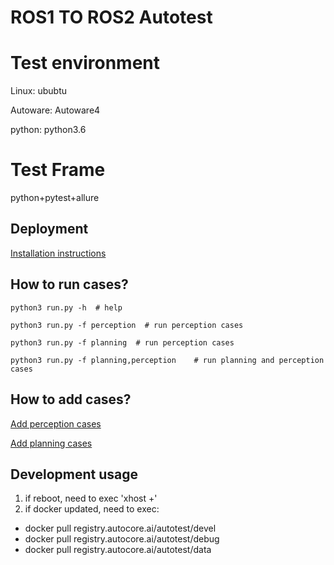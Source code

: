 # ROS1 TO ROS2 Autotest

# Test environment
Linux: ububtu

Autoware: Autoware4

python: python3.6


# Test Frame
python+pytest+allure

## Deployment
[Installation instructions](docs/install.md)

## How to run cases?

```buildoutcfg
python3 run.py -h  # help

python3 run.py -f perception  # run perception cases

python3 run.py -f planning  # run perception cases

python3 run.py -f planning,perception    # run planning and perception cases
```

## How to add cases?

[Add perception cases](docs/add_perception_cases.md)

[Add planning cases](docs/add_planning_cases.md)

## Development usage
1. if reboot, need to exec 'xhost +'
2. if docker updated, need to exec:
 - docker pull registry.autocore.ai/autotest/devel
 - docker pull registry.autocore.ai/autotest/debug
 - docker pull registry.autocore.ai/autotest/data
 
 